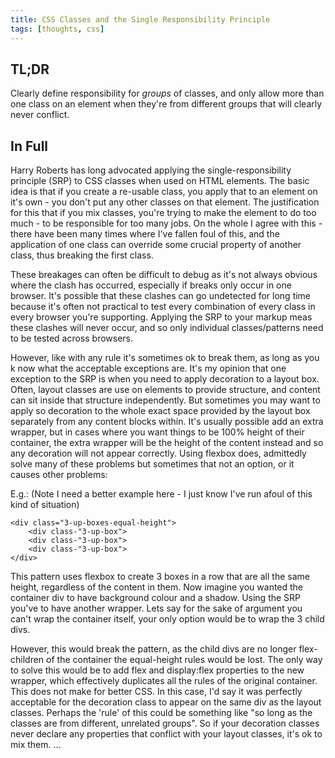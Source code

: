 ```yaml
---
title: CSS Classes and the Single Responsibility Principle
tags: [thoughts, css]
---
```

TL;DR
-----
Clearly define responsibility for _groups_ of classes, and only allow more than one class on an element when they're from different groups that will clearly never conflict.


In Full
-------

Harry Roberts has long advocated applying the single-responsibility principle (SRP) to CSS classes when used on HTML elements.
The basic idea is that if you create a re-usable class, you apply that to an element on it's own - you don't put any other classes on that element.
The justification for this that if you mix classes, you're trying to make the element to do too much - to be responsible for too many jobs.
On the whole I agree with this - there have been many times where I've fallen foul of this, and the application of one class can override some crucial property of another class, thus breaking the first class.

These breakages can often be difficult to debug as it's not always obvious where the clash has occurred, especially if breaks only occur in one browser. It's possible that these clashes can go undetected for long time because it's often not practical to test every combination of every class in every browser you're supporting.
Applying the SRP to your markup meas these clashes will never occur, and so only individual classes/patterns need to be tested across browsers.

However, like with any rule it's sometimes ok to break them, as long as you k now what the acceptable exceptions are.
It's my opinion that one exception to the SRP is when you need to apply decoration to a layout box. Often, layout classes are use on elements to provide structure, and content can sit inside that structure independently. But sometimes you may want to apply so decoration to the whole exact space provided by the layout box separately from any content blocks within. It's usually possible add an extra wrapper, but in cases where you want things to be 100% height of their container, the extra wrapper will be the height of the content instead and so any decoration will not appear correctly. Using flexbox does, admittedly solve many of these problems but sometimes that not an option, or it causes other problems:

E.g.:
(Note I need a better example here - I just know I've run afoul of this kind of situation)

~~~
<div class="3-up-boxes-equal-height">
    <div class-"3-up-box">
    <div class-"3-up-box">
    <div class-"3-up-box">
</div>
~~~

This pattern uses flexbox to create 3 boxes in a row that are all the same height, regardless of the content in them.
Now imagine you wanted the container div to have background colour and a shadow. Using the SRP you've to have another wrapper.
Lets say for the sake of argument you can't wrap the container itself, your only option would be to wrap the 3 child divs.

However, this would break the pattern, as the child divs are no longer flex-children of the container the equal-height rules would be lost. The only way to solve this would be to add flex and display:flex properties to the new wrapper, which effectively duplicates all the rules of the original container. This does not make for better CSS. In this case, I'd say it was perfectly acceptable for the decoration class to appear on the same div as the layout classes.
Perhaps the 'rule' of this could be something like "so long as the classes are from different, unrelated groups".
So if your decoration classes never declare any properties that conflict with your layout classes, it's ok to mix them.
...